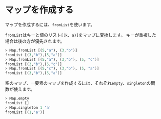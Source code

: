 マップを作成する
================

マップを作成するには、`fromList`を使います。

`fromList`はキーと値のリスト`[(k, a)]`をマップに変換します。
キーが重複した場合は後の方が優先されます。

```haskell
> Map.fromList [(5,"a"), (3,"b")]
fromList [(3,"b"),(5,"a")]
> Map.fromList [(5,"a"), (3,"b"), (5, "c")]
fromList [(3,"b"),(5,"c")]
> Map.fromList [(5,"c"), (3,"b"), (5, "a")]
fromList [(3,"b"),(5,"a")]
```


空のマップ、一要素のマップを作成するには、それぞれ`empty`、`singleton`の関数が使えます。

```haskell
> Map.empty
fromList []
> Map.singleton 1 'a'
fromList [(1,'a')]
```
